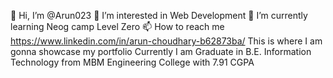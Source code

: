 👋 Hi, I’m @Arun023
👀 I’m interested in Web Development
🌱 I’m currently learning Neog camp Level Zero
📫 How to reach me https://www.linkedin.com/in/arun-choudhary-b62873ba/
This is where I am gonna showcase my portfolio
Currently I am Graduate in B.E. Information Technology from MBM Engineering College with 7.91 CGPA